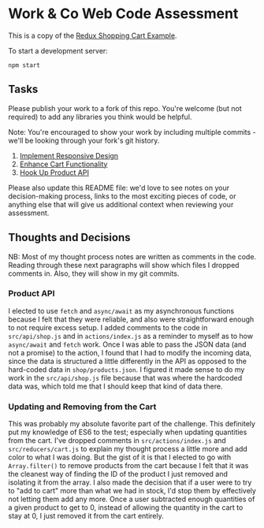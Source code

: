 # Work & Co Web Code Assessment

This is a copy of the [Redux Shopping Cart Example](https://github.com/reactjs/redux/tree/master/examples/shopping-cart).

To start a development server:

```
npm start
```

## Tasks

Please publish your work to a fork of this repo. You're welcome (but not required) to add any libraries you think would be helpful.

Note: You're encouraged to show your work by including multiple commits - we'll be looking through your fork's git history.

1. [Implement Responsive Design](/tasks/01-responsive-design.md)
2. [Enhance Cart Functionality](/tasks/02-cart-enhancements.md)
3. [Hook Up Product API](/tasks/03-product-api.md)

Please also update this README file: we'd love to see notes on your decision-making process, links to the most exciting pieces of code, or anything else that will give us additional context when reviewing your assessment.

## Thoughts and Decisions

NB: Most of my thought process notes are written as comments in the code. Reading through these next paragraphs will show which files I dropped comments in. Also, they will show in my git commits.

### Product API
I elected to use `fetch` and `async/await` as my asynchronous functions because I felt that they were reliable, and also were straightforward enough to not require excess setup. I added comments to the code in `src/api/shop.js` and in `actions/index.js` as a reminder to myself as to how `async/await` and `fetch` work. Once I was able to pass the JSON data (and not a promise) to the action, I found that I had to modify the incoming data, since the data is structured a little differently in the API as opposed to the hard-coded data in `shop/products.json`. I figured it made sense to do my work in the `src/api/shop.js` file because that was where the hardcoded data was, which told me that I should keep that kind of data there.

### Updating and Removing from the Cart
This was probably my absolute favorite part of the challenge. This definitely put my knowledge of ES6 to the test; especially when updating quantities from the cart. I've dropped comments in `src/actions/index.js` and `src/reducers/cart.js` to explain my thought process a little more and add color to what I was doing. But the gist of it is that I elected to go with `Array.filter()` to remove products from the cart because I felt that it was the cleanest way of finding the ID of the product I just removed and isolating it from the array. I also made the decision that if a user were to try to "add to cart" more than what we had in stock, I'd stop them by effectively not letting them add any more. Once a user subtracted enough quantities of a given product to get to 0, instead of allowing the quantity in the cart to stay at 0, I just removed it from the cart entirely.  
